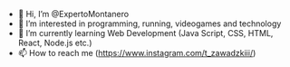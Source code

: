 - 👋 Hi, I’m @ExpertoMontanero
- 👀 I’m interested in programming, running, videogames and technology
- 🌱 I’m currently learning Web Development (Java Script, CSS, HTML, React, Node.js etc.)
- 📫 How to reach me (https://www.instagram.com/t_zawadzkiii/)

<!---
ExpertoMontanero/ExpertoMontanero is a ✨ special ✨ repository because its `README.md` (this file) appears on your GitHub profile.
You can click the Preview link to take a look at your changes.
--->
